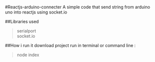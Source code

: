 #Reactjs-arduino-connecter
A simple code that send string from arduino uno into reactjs using socket.io 

##Libraries used

>serialport  
>socket.io

##How i run it
download project
run in terminal or command line :
>node index